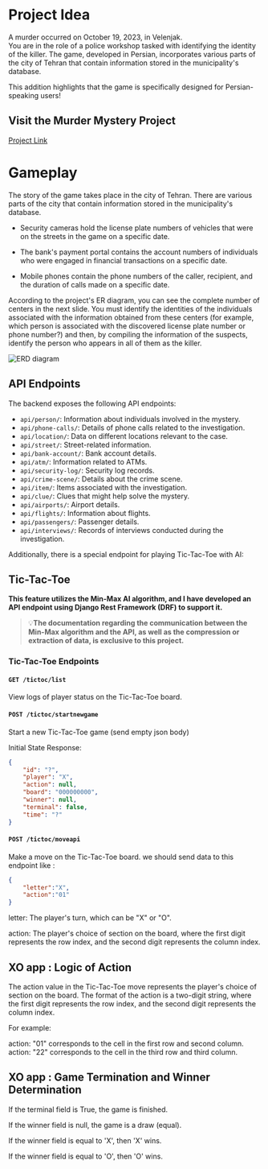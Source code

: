 # **Project Idea**
A murder occurred on October 19, 2023, in Velenjak.  
You are in the role of a police workshop tasked with identifying the identity of the killer.
The game, developed in Persian, incorporates various parts of the city of Tehran that contain information stored in the municipality's database.

This addition highlights that the game is specifically designed for Persian-speaking users!

## Visit the Murder Mystery Project
[Project Link](https://murder-mystery.liara.run/)


# **Gameplay**

The story of the game takes place in the city of Tehran. There are various parts of the city that contain information stored in the municipality's database.

-   Security cameras hold the license plate numbers of vehicles that were on the streets in the game on a specific date.
    
-   The bank's payment portal contains the account numbers of individuals who were engaged in financial transactions on a specific date.
    
-   Mobile phones contain the phone numbers of the caller, recipient, and the duration of calls made on a specific date.

According to the project's ER diagram, you can see the complete number of centers in the next slide. You must identify the identities of the individuals associated with the information obtained from these centers (for example, which person is associated with the discovered license plate number or phone number?) and then, by compiling the information of the suspects, identify the person who appears in all of them as the killer.

![ERD diagram](https://s8.uupload.ir/files/erd_0714.jpg)

## API Endpoints

The backend exposes the following API endpoints:

- `api/person/`: Information about individuals involved in the mystery.
- `api/phone-calls/`: Details of phone calls related to the investigation.
- `api/location/`: Data on different locations relevant to the case.
- `api/street/`: Street-related information.
- `api/bank-account/`: Bank account details.
- `api/atm/`: Information related to ATMs.
- `api/security-log/`: Security log records.
- `api/crime-scene/`: Details about the crime scene.
- `api/item/`: Items associated with the investigation.
- `api/clue/`: Clues that might help solve the mystery.
- `api/airports/`: Airport details.
- `api/flights/`: Information about flights.
- `api/passengers/`: Passenger details.
- `api/interviews/`: Records of interviews conducted during the investigation.

Additionally, there is a special endpoint for playing Tic-Tac-Toe with AI:


## Tic-Tac-Toe
**This feature utilizes the Min-Max AI algorithm, and I have developed an API endpoint using Django Rest Framework (DRF) to support it.**

> 💡**The documentation regarding the communication between the Min-Max
> algorithm and the API, as well as the compression or extraction of
> data, is exclusive to this project.**



### Tic-Tac-Toe Endpoints

#### `GET /tictoc/list`
View logs of player status on the Tic-Tac-Toe board.

#### `POST /tictoc/startnewgame`
Start a new Tic-Tac-Toe game (send empty json body)

Initial State Response:
```json
{
    "id": "?",
    "player": "X",
    "action": null,
    "board": "000000000",
    "winner": null,
    "terminal": false,
    "time": "?"
}
```
#### `POST /tictoc/moveapi`
Make a move on the Tic-Tac-Toe board.
we should send data to this endpoint like :
```json
{
	"letter":"X",
	"action":"01"
}
```
letter: The player's turn, which can be "X" or "O".

action: The player's choice of section on the board, where the first digit represents the row index, and the second digit represents the column index.


## XO app : Logic of Action

The action value in the Tic-Tac-Toe move represents the player's choice of section on the board. The format of the action is a two-digit string, where the first digit represents the row index, and the second digit represents the column index.

For example:

action: "01" corresponds to the cell in the first row and second column.
action: "22" corresponds to the cell in the third row and third column.

## XO app : Game Termination and Winner Determination
If the terminal field is True, the game is finished.

If the winner field is null, the game is a draw (equal).

If the winner field is equal to 'X', then 'X' wins.

If the winner field is equal to 'O', then 'O' wins.